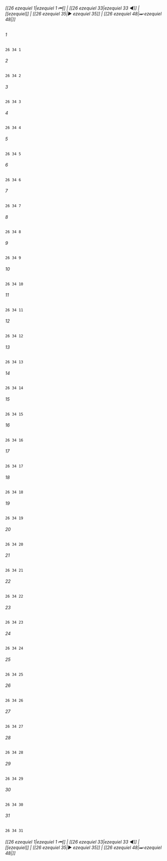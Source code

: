 
###### [[26 ezequiel 1|ezequiel 1 ⏮]] | [[26 ezequiel 33|ezequiel 33 ◀]] | [[ezequiel]] | [[26 ezequiel 35|▶ ezequiel 35]] | [[26 ezequiel 48|⏭ ezequiel 48|]]

###### 1
``` verse
26 34 1 
```
###### 2
``` verse
26 34 2 
```
###### 3
``` verse
26 34 3 
```
###### 4
``` verse
26 34 4 
```
###### 5
``` verse
26 34 5 
```
###### 6
``` verse
26 34 6 
```
###### 7
``` verse
26 34 7 
```
###### 8
``` verse
26 34 8 
```
###### 9
``` verse
26 34 9 
```
###### 10
``` verse
26 34 10 
```
###### 11
``` verse
26 34 11 
```
###### 12
``` verse
26 34 12 
```
###### 13
``` verse
26 34 13 
```
###### 14
``` verse
26 34 14 
```
###### 15
``` verse
26 34 15 
```
###### 16
``` verse
26 34 16 
```
###### 17
``` verse
26 34 17 
```
###### 18
``` verse
26 34 18 
```
###### 19
``` verse
26 34 19 
```
###### 20
``` verse
26 34 20 
```
###### 21
``` verse
26 34 21 
```
###### 22
``` verse
26 34 22 
```
###### 23
``` verse
26 34 23 
```
###### 24
``` verse
26 34 24 
```
###### 25
``` verse
26 34 25 
```
###### 26
``` verse
26 34 26 
```
###### 27
``` verse
26 34 27 
```
###### 28
``` verse
26 34 28 
```
###### 29
``` verse
26 34 29 
```
###### 30
``` verse
26 34 30 
```
###### 31
``` verse
26 34 31 
```

###### [[26 ezequiel 1|ezequiel 1 ⏮]] | [[26 ezequiel 33|ezequiel 33 ◀]] | [[ezequiel]] | [[26 ezequiel 35|▶ ezequiel 35]] | [[26 ezequiel 48|⏭ ezequiel 48|]]

